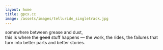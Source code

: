 ```yaml
---
layout: home
title: gpcx.cc
image: /assets/images/telluride_singletrack.jpg
---
```

somewhere between grease and dust,  
this is where the <s>good</s> stuff happens —  the work, the rides, the failures that turn into better parts and better stories.